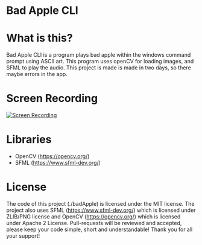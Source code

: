 # Bad Apple CLI
# What is this?
Bad Apple CLI is a program plays bad apple within the windows command prompt using ASCII art. This program uses openCV for loading images, and SFML to play the audio. This project is made is made in two days, so there maybe errors in the app.

# Screen Recording
[![Screen Recording](https://img.youtube.com/vi/Lh2Fp-Eqoi0/0.jpg)](https://www.youtube.com/watch?v=Lh2Fp-Eqoi0)

# Libraries
- OpenCV (https://opencv.org/)
- SFML (https://www.sfml-dev.org/)

# License
The code of this project (./badApple) is licensed under the MIT license.
The project also uses SFML (https://www.sfml-dev.org/) which is licensed under ZLIB/PNG license and OpenCV (https://opencv.org/) which is licensed under Apache 2 License.
Pull-requests will be reviewed and accepted, please keep your code simple, short and understandable! Thank you for all your support!
